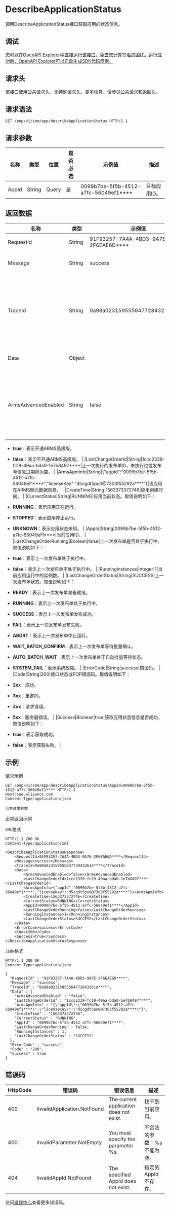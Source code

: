 # DescribeApplicationStatus

调用DescribeApplicationStatus接口获取应用的状态信息。

## 调试

[您可以在OpenAPI Explorer中直接运行该接口，免去您计算签名的困扰。运行成功后，OpenAPI Explorer可以自动生成SDK代码示例。](https://api.aliyun.com/#product=sae&api=DescribeApplicationStatus&type=ROA&version=2019-05-06)

## 请求头

该接口使用公共请求头，无特殊请求头。更多信息，请参见[公共请求和返回头](~~126964~~)。

## 请求语法

```
GET /pop/v1/sam/app/describeApplicationStatus HTTP/1.1
```

## 请求参数

|名称|类型|位置|是否必选|示例值|描述|
|--|--|--|----|---|--|
|AppId|String|Query|是|0099b7be-5f5b-4512-a7fc-56049ef1\*\*\*\*|目标应用ID。 |

## 返回数据

|名称|类型|示例值|描述|
|--|--|---|--|
|RequestId|String|91F93257-7A4A-4BD3-9A7E-2F6EAE6D\*\*\*\*|请求ID。 |
|Message|String|success|附加信息。 |
|TraceId|String|0a98a02315955564772843261e\*\*\*\*|调用链ID，用于精确查询调用信息。 |
|Data|Object| |返回结果。 |
|ArmsAdvancedEnabled|String|false|是否开通ARMS高级版。取值说明如下：

 -   **true**：表示开通ARMS高级版。
-   **false**：表示不开通ARMS高级版。 |
|LastChangeOrderId|String|1ccc2339-fc19-49aa-bda0-1e7b8497\*\*\*\*|上一次执行的发布单ID，未执行过或发布单信息过期则为空。 |
|ArmsApmInfo|String|\{"appId":"0099b7be-5f5b-4512-a7fc-56049ef1\*\*\*\*","licenseKey":"d5cgdt5pu0@7303f55292a\*\*\*\*"\}|该应用在ARMS侧元数据信息。 |
|CreateTime|String|1563373372746|应用创建时间。 |
|CurrentStatus|String|RUNNING|应用当前状态。取值说明如下：

 -   **RUNNING**：表示应用正在运行。
-   **STOPPED**：表示应用停止运行。
-   **UNKNOWN**：表示应用状态未知。 |
|AppId|String|0099b7be-5f5b-4512-a7fc-56049ef1\*\*\*\*|当前应用ID。 |
|LastChangeOrderRunning|Boolean|false|上一次发布单是否处于执行中。取值说明如下：

 -   **true**：表示上一次发布单处于执行中。
-   **false**：表示上一次发布单不处于执行中。 |
|RunningInstances|Integer|1|当前应用运行中的实例数。 |
|LastChangeOrderStatus|String|SUCCESS|上一次发布单状态。取值说明如下：

 -   **READY**：表示上一次发布单准备就绪。
-   **RUNNING**：表示上一次发布单处于执行中。
-   **SUCCESS**：表示上一次发布单发布成功。
-   **FAIL**：表示上一次发布单发布失败。
-   **ABORT**：表示上一次发布单中止运行。
-   **WAIT\_BATCH\_CONFIRM**：表示上一次发布单等待批量确认。
-   **AUTO\_BATCH\_WAIT**：表示上一次发布单处于自动批量等待状态。
-   **SYSTEM\_FAIL**：表示系统故障。 |
|ErrorCode|String|success|错误码。 |
|Code|String|200|接口状态或POP错误码。取值说明如下：

 -   **2xx**：成功。
-   **3xx**：重定向。
-   **4xx**：请求错误。
-   **5xx**：服务器错误。 |
|Success|Boolean|true|获取应用状态信息是否成功。取值说明如下：

 -   **true**：表示获取成功。
-   **false**：表示获取失败。 |

## 示例

请求示例

```
GET /pop/v1/sam/app/describeApplicationStatus?AppId=0099b7be-5f5b-4512-a7fc-56049ef1**** HTTP/1.1
Host:sae.aliyuncs.com
Content-Type:application/json

公共请求参数
```

正常返回示例

`XML`格式

```
HTTP/1.1 200 OK
Content-Type:application/xml

<DescribeApplicationStatusResponse>
    <RequestId>91F93257-7A4A-4BD3-9A7E-2F6EAE6D****</RequestId>
    <Message>success</Message>
    <TraceId>0a98a02315955564772843261e****</TraceId>
    <Data>
        <ArmsAdvancedEnabled>false</ArmsAdvancedEnabled>
        <LastChangeOrderId>1ccc2339-fc19-49aa-bda0-1e7b8497****</LastChangeOrderId>
        <ArmsApmInfo>{"appId":"0099b7be-5f5b-4512-a7fc-56049ef1****","licenseKey":"d5cgdt5pu0@7303f55292a****"}</ArmsApmInfo>
        <CreateTime>1563373372746</CreateTime>
        <CurrentStatus>RUNNING</CurrentStatus>
        <AppId>0099b7be-5f5b-4512-a7fc-56049ef1****</AppId>
        <LastChangeOrderRunning>false</LastChangeOrderRunning>
        <RunningInstances>1</RunningInstances>
        <LastChangeOrderStatus>SUCCESS</LastChangeOrderStatus>
    </Data>
    <ErrorCode>success</ErrorCode>
    <Code>200</Code>
    <Success>true</Success>
</DescribeApplicationStatusResponse>
```

`JSON`格式

```
HTTP/1.1 200 OK
Content-Type:application/json

{
  "RequestId" : "91F93257-7A4A-4BD3-9A7E-2F6EAE6D****",
  "Message" : "success",
  "TraceId" : "0a98a02315955564772843261e****",
  "Data" : {
    "ArmsAdvancedEnabled" : "false",
    "LastChangeOrderId" : "1ccc2339-fc19-49aa-bda0-1e7b8497****",
    "ArmsApmInfo" : "{\"appId\":\"0099b7be-5f5b-4512-a7fc-56049ef1****\",\"licenseKey\":\"d5cgdt5pu0@7303f55292a****\"}",
    "CreateTime" : "1563373372746",
    "CurrentStatus" : "RUNNING",
    "AppId" : "0099b7be-5f5b-4512-a7fc-56049ef1****",
    "LastChangeOrderRunning" : false,
    "RunningInstances" : 1,
    "LastChangeOrderStatus" : "SUCCESS"
  },
  "ErrorCode" : "success",
  "Code" : "200",
  "Success" : true
}
```

## 错误码

|HttpCode|错误码|错误信息|描述|
|--------|---|----|--|
|400|InvalidApplication.NotFound|The current application does not exist.|找不到当前应用。|
|400|InvalidParameter.NotEmpty|You must specify the parameter %s.|不合法的参数：%s不能为空。|
|404|InvalidAppId.NotFound|The specified AppId does not exist.|指定的AppId不存在。|

访问[错误中心](https://error-center.aliyun.com/status/product/sae)查看更多错误码。

